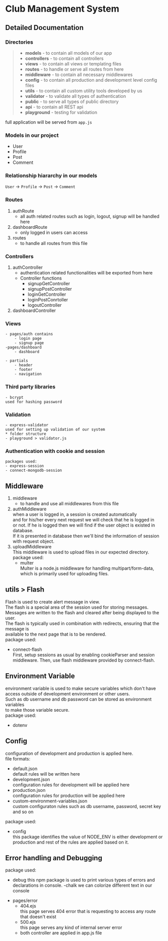 # Club Management System

## Detailed Documentation

### Directories

> - **models** - to contain all models of our app
> - **controllers** - to contain all controllers
> - **views** - to contain all views or templating files
> - **routes** - to handle or serve all routes from here
> - **middleware** - to contain all necessary middlewares
> - **config** - to contain all production and development level config files
> - **utils** - to contain all custom utility tools developed by us
> - **validator** - to validate all types of authentication
> - **public** - to serve all types of public directory
> - **api** - to contain all REST api
> - **playground** - testing for validation

full application will be served from `app.js`

### Models in our project

- User
- Profile
- Post
- Comment

### Relationship hiararchy in our models

`User` -> `Profile` -> `Post` -> `Comment`

### Routes

1. authRoute
   - all auth related routes such as login, logout, signup will be handled here
2. dashboardRoute
   - only logged in users can access
3. routes
   - to handle all routes from this file

### Controllers

1. authController
   - authentication related functionalities will be exported from here
   - Controller functions
     - signupGetController
     - signupPostController
     - loginGetController
     - loginPostConrtoller
     - logoutController
2. dashboardController

### Views

    - pages/auth contains
        - login page
        - signup page
    -pages/dashboard
        - dashboard

    - partials
        - header
        - footer
        - navigation

### Third party libraries

    - bcrypt
    used for hashing password

### Validation

    - express-validator
    used for setting up validation of our system
    * folder structure
    - playground > validator.js

### Authentication with cookie and session

    packages used:
    - express-session
    - connect-mongodb-session

## Middleware

1. middleware
   - to handle and use all middlewares from this file
2. authMiddleware  
   when a user is logged in, a session is created automatically  
   and for his/her every next request we will check that he is logged in  
   or not. If he is logged then we will find if the user object is existed in database.  
   If it is presented in database then we'll bind the information of session with request object.
3. uploadMiddleware  
    This middleware is used to upload files in our expected directory.
   package used:
   - multer  
     Multer is a node.js middleware for handling multipart/form-data, which is primarily used for uploading files.

## utils > Flash

Flash is used to create alert message in view.  
The flash is a special area of the session used for storing messages.  
Messages are written to the flash and cleared after being displayed to the user.  
The flash is typically used in combination with redirects, ensuring that the message is  
available to the next page that is to be rendered.  
 package used:

- connect-flash  
  First, setup sessions as usual by enabling cookieParser and session middleware. Then, use flash middleware provided by connect-flash.

## Environment Variable

environment variable is used to make secure variables which don't have  
access outside of development environment or other users.  
Such as db username and db password can be stored as environment variables  
to make those variable secure.  
 package used:

- dotenv

## Config

configuration of development and production is applied here.  
 file formats:

- default.json  
  default rules will be written here
- development.json  
  configuration rules for development will be applied here
- production.json  
  configuration rules for production will be applied here
- custom-environment-variables.json  
  custom configuraton rules such as db username, password, secret key and so on

package used:

- config  
  this package identifies the value of NODE_ENV is either development or production and rest of the rules are applied based on it.

## Error handling and Debugging

package used:

- debug
  this npm package is used to print various types of errors and declarations in console.
  -chalk
  we can colorize different text in our console

* pages/error
  - 404.ejs  
    this page serves 404 error that is requesting to access any route that doesn't exist
  - 500.ejs  
    this page serves any kind of internal server error  
  - both controller are applied in app.js file
